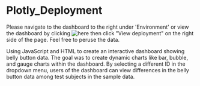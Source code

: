 # Plotly_Deployment
Please navigate to the dashboard to the right under 'Environment' or view the dashboard by clicking ![here](https://github.com/JonathanBrown003/Plotly_Deployment/deployments/activity_log?environment=github-pages) then click "View deployment" on the right side of the page. Feel free to peruse the data. 

Using JavaScript and HTML to create an interactive dashboard showing belly button data. The goal was to create dynamic charts like bar, bubble, and gauge charts within the dashboard. By selecting a different ID in the dropdown menu, users of the dashboard can view differences in the belly button data among test subjects in the sample data.  
